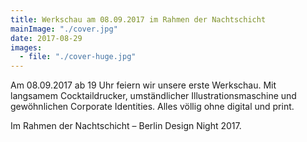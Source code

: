 ```yaml
---
title: Werkschau am 08.09.2017 im Rahmen der Nachtschicht
mainImage: "./cover.jpg"
date: 2017-08-29
images:
  - file: "./cover-huge.jpg"
---
```


Am 08.09.2017 ab 19 Uhr feiern wir unsere erste Werkschau. Mit langsamem Cocktaildrucker, umständlicher Illustrationsmaschine und gewöhnlichen Corporate Identities. Alles völlig ohne digital und print. 

Im Rahmen der Nachtschicht – Berlin Design Night 2017.
